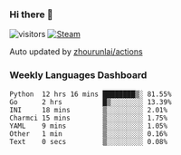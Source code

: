 ### Hi there 👋

![visitors](https://visitor-badge.glitch.me/badge?page_id=zhourunlai)
[![Steam](https://img.shields.io/badge/dynamic/json?label=Steam&query=%24.data.totalSubs&url=https%3A%2F%2Fapi.spencerwoo.com%2Fsubstats%2F%3Fsource%3DsteamGames%26queryKey%3D76561198285156854&suffix=%20Games&logo=steam&labelColor=134375&color=0b1a37&longCache=true)](http://steamcommunity.com/profiles/76561198285156854)

Auto updated by <a href="https://github.com/zhourunlai/zhourunlai/actions" target="_blank">zhourunlai/actions</a>

### Weekly Languages Dashboard

<!--PART:wakatime-->
```text
Python  12 hrs 16 mins ████████▒░ 81.55%
Go      2 hrs          █▒░░░░░░░░ 13.39%
INI     18 mins        ▒░░░░░░░░░ 2.01%
Charmci 15 mins        ▒░░░░░░░░░ 1.75%
YAML    9 mins         ▒░░░░░░░░░ 1.05%
Other   1 min          ▒░░░░░░░░░ 0.16%
Text    0 secs         ▒░░░░░░░░░ 0.08%
```
<!--PART:wakatime-->
